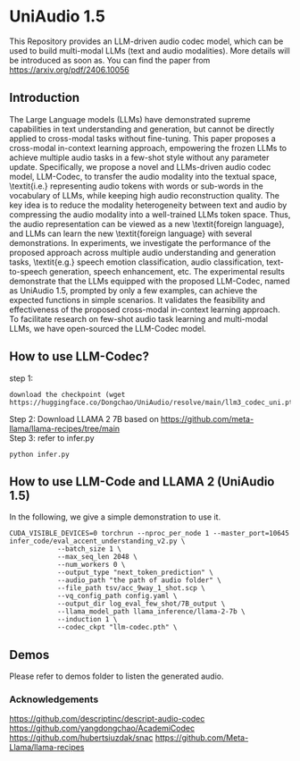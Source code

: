 # UniAudio 1.5
This Repository provides an LLM-driven audio codec model, which can be used to build multi-modal LLMs (text and audio modalities).
More details will be introduced as soon as.
You can find the paper from https://arxiv.org/pdf/2406.10056

## Introduction
The Large Language models (LLMs) have demonstrated supreme capabilities in text understanding and generation, but cannot be directly applied to cross-modal tasks without fine-tuning. This paper proposes a cross-modal in-context learning approach, empowering the frozen LLMs to achieve multiple audio tasks in a few-shot style without any parameter update. Specifically, we propose a novel and LLMs-driven audio codec model, LLM-Codec, to transfer the audio modality into the textual space, \textit{i.e.} representing audio tokens with words or sub-words in the vocabulary of LLMs, while keeping high audio reconstruction quality. The key idea is to reduce the modality heterogeneity between text and audio by compressing the audio modality into a well-trained LLMs token space. Thus, the audio representation can be viewed as a new \textit{foreign language}, and LLMs can learn the new \textit{foreign language} with several demonstrations. In experiments, we investigate the performance of the proposed approach across multiple audio understanding and generation tasks, \textit{e.g.} speech emotion classification, audio classification, text-to-speech generation, speech enhancement, etc. The experimental results demonstrate that the LLMs equipped with the proposed LLM-Codec, named as UniAudio 1.5, prompted by only a few examples, can achieve the expected functions in simple scenarios. It validates the feasibility and effectiveness of the proposed cross-modal in-context learning approach. To facilitate research on few-shot audio task learning and multi-modal LLMs, we have open-sourced the LLM-Codec model. 


## How to use LLM-Codec?
step 1:
```
download the checkpoint (wget https://huggingface.co/Dongchao/UniAudio/resolve/main/llm3_codec_uni.pth)
```
Step 2: Download LLAMA 2 7B based on https://github.com/meta-llama/llama-recipes/tree/main <br>
Step 3: refer to infer.py
```
python infer.py
```

## How to use LLM-Code and LLAMA 2 (UniAudio 1.5)
In the following, we give a simple demonstration to use it.
```
CUDA_VISIBLE_DEVICES=0 torchrun --nproc_per_node 1 --master_port=10645 infer_code/eval_accent_understanding_v2.py \
            --batch_size 1 \
            --max_seq_len 2048 \
            --num_workers 0 \
            --output_type "next_token_prediction" \
            --audio_path "the path of audio folder" \
            --file_path tsv/acc_9way_1_shot.scp \
            --vq_config_path config.yaml \
            --output_dir log_eval_few_shot/7B_output \
            --llama_model_path llama_inference/llama-2-7b \
            --induction 1 \
            --codec_ckpt "llm-codec.pth" \

```

## Demos
Please refer to demos folder to listen the generated audio.


### Acknowledgements
https://github.com/descriptinc/descript-audio-codec 
https://github.com/yangdongchao/AcademiCodec
https://github.com/hubertsiuzdak/snac
https://github.com/Meta-Llama/llama-recipes

